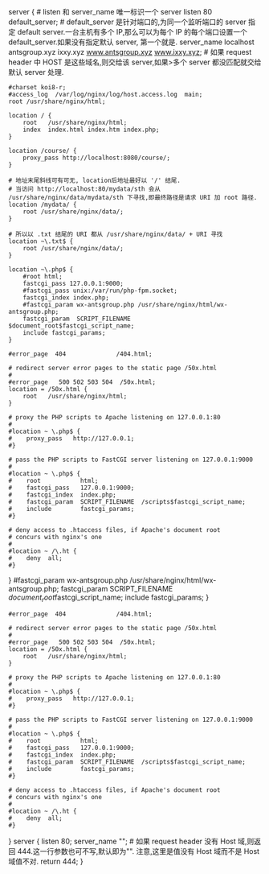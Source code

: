 server {
    # listen 和 server_name 唯一标识一个 server
    listen       80 default_server; # default_server 是针对端口的,为同一个监听端口的 server 指定 default server.一台主机有多个 IP,那么可以为每个
 IP 的每个端口设置一个 default_server.如果没有指定默认 server, 第一个就是.
    server_name  localhost antsgroup.xyz ixxy.xyz www.antsgroup.xyz www.ixxy.xyz; # 如果 request header 中 HOST 是这些域名,则交给该 server,如果>多个 server 都没匹配就交给默认 server 处理.

    #charset koi8-r;
    #access_log  /var/log/nginx/log/host.access.log  main;
    root /usr/share/nginx/html;

    location / {
        root   /usr/share/nginx/html;
        index  index.html index.htm index.php;
    }

    location /course/ {
        proxy_pass http://localhost:8080/course/;
    }

    # 地址末尾斜线可有可无, location后地址最好以 '/' 结尾.
    # 当访问 http://localhost:80/mydata/sth 会从 /usr/share/nginx/data/mydata/sth 下寻找,即最终路径是请求 URI 加 root 路径.
    location /mydata/ {
        root /usr/share/nginx/data/;
    }

    # 所以以 .txt 结尾的 URI 都从 /usr/share/nginx/data/ + URI 寻找
    location ~\.txt$ {
        root /usr/share/nginx/data/;
    }

    location ~\.php$ {
        #root html;
        fastcgi_pass 127.0.0.1:9000;
        #fastcgi_pass unix:/var/run/php-fpm.socket;
        fastcgi_index index.php;
        #fastcgi_param wx-antsgroup.php /usr/share/nginx/html/wx-antsgroup.php;
        fastcgi_param  SCRIPT_FILENAME   $document_root$fastcgi_script_name;
        include fastcgi_params;
    }

    #error_page  404              /404.html;

    # redirect server error pages to the static page /50x.html
    #
    #error_page   500 502 503 504  /50x.html;
    location = /50x.html {
        root   /usr/share/nginx/html;
    }

    # proxy the PHP scripts to Apache listening on 127.0.0.1:80
    #
    #location ~ \.php$ {
    #    proxy_pass   http://127.0.0.1;
    #}

    # pass the PHP scripts to FastCGI server listening on 127.0.0.1:9000
    #
    #location ~ \.php$ {
    #    root           html;
    #    fastcgi_pass   127.0.0.1:9000;
    #    fastcgi_index  index.php;
    #    fastcgi_param  SCRIPT_FILENAME  /scripts$fastcgi_script_name;
    #    include        fastcgi_params;
    #}

    # deny access to .htaccess files, if Apache's document root
    # concurs with nginx's one
    #
    #location ~ /\.ht {
    #    deny  all;
    #}
}
        #fastcgi_param wx-antsgroup.php /usr/share/nginx/html/wx-antsgroup.php;
        fastcgi_param  SCRIPT_FILENAME   $document_root$fastcgi_script_name;
        include fastcgi_params;
    }

    #error_page  404              /404.html;

    # redirect server error pages to the static page /50x.html
    #
    #error_page   500 502 503 504  /50x.html;
    location = /50x.html {
        root   /usr/share/nginx/html;
    }

    # proxy the PHP scripts to Apache listening on 127.0.0.1:80
    #
    #location ~ \.php$ {
    #    proxy_pass   http://127.0.0.1;
    #}

    # pass the PHP scripts to FastCGI server listening on 127.0.0.1:9000
    #
    #location ~ \.php$ {
    #    root           html;
    #    fastcgi_pass   127.0.0.1:9000;
    #    fastcgi_index  index.php;
    #    fastcgi_param  SCRIPT_FILENAME  /scripts$fastcgi_script_name;
    #    include        fastcgi_params;
    #}

    # deny access to .htaccess files, if Apache's document root
    # concurs with nginx's one
    #
    #location ~ /\.ht {
    #    deny  all;
    #}
}
server {
    listen 80;
    server_name ""; # 如果 request header 没有 Host 域,则返回 444.这一行参数也可不写,默认即为"". 注意,这里是值没有 Host 域而不是 Host 域值不对.
    return 444;
}
